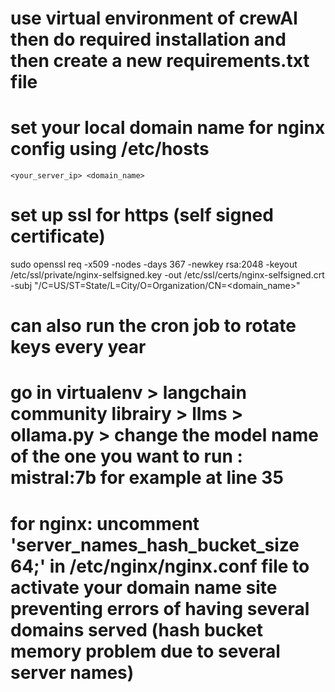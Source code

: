 # use virtual environment of crewAI then do required installation and then create a new requirements.txt file

# set your local domain name for nginx config using /etc/hosts 
```<your_server_ip> <domain_name>```

# set up ssl for https (self signed certificate)
sudo openssl req -x509 -nodes -days 367 -newkey rsa:2048 -keyout /etc/ssl/private/nginx-selfsigned.key -out /etc/ssl/certs/nginx-selfsigned.crt -subj "/C=US/ST=State/L=City/O=Organization/CN=<domain_name>"

# can also run the cron job to rotate keys every year

# go in virtualenv > langchain community librairy > llms > ollama.py > change the model name of the one you want to run : mistral:7b for example at line 35

# for nginx: uncomment 'server_names_hash_bucket_size 64;' in /etc/nginx/nginx.conf file to activate your domain name site preventing errors of having several domains served (hash bucket memory problem due to several server names)

